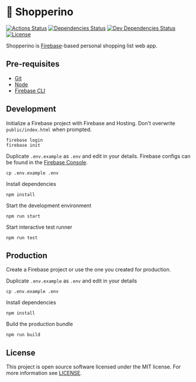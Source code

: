 # 🛒 Shopperino

[![Actions Status][actions-status-badge]][actions-status]
[![Dependencies Status][dependencies-status-badge]][dependencies-status]
[![Dev Dependencies Status][devdependencies-status-badge]][devdependencies-status]
[![License][license-badge]](license)

Shopperino is [Firebase][firebase]-based personal shopping list web app.

## Pre-requisites

- [Git][git]
- [Node][node]
- [Firebase CLI][firebase-cli]

## Development

Initialize a Firebase project with Firebase and Hosting. Don't overwrite `public/index.html` when prompted.

    firebase login
    firebase init

Duplicate `.env.example` as `.env` and edit in your details. Firebase configs can be found in the [Firebase Console][firebase-console].

    cp .env.example .env

Install dependencies

    npm install

Start the development environment

    npm run start

Start interactive test runner

    npm run test

## Production

Create a Firebase project or use the one you created for production.

Duplicate `.env.example` as `.env` and edit in your details

    cp .env.example .env

Install dependencies

    npm install

Build the production bundle

    npm run build

## License

This project is open source software licensed under the MIT license. For more information see [LICENSE][license].

[actions-status]: https://github.com/jtiala/shopperino/actions
[actions-status-badge]: https://github.com/jtiala/shopperino/workflows/CI/CD/badge.svg
[dependencies-status]: https://david-dm.org/jtiala/shopperino
[dependencies-status-badge]: https://img.shields.io/david/jtiala/shopperino.svg
[devdependencies-status]: https://david-dm.org/jtiala/shopperino?type=dev
[devdependencies-status-badge]: https://img.shields.io/david/dev/jtiala/shopperino.svg
[license]: https://github.com/jtiala/shopperino/blob/master/LICENSE
[license-badge]: https://img.shields.io/badge/license-MIT-blue.svg
[git]: https://git-scm.com/
[node]: https://nodejs.org/
[firebase-cli]: https://firebase.google.com/docs/cli
[firebase]: https://firebase.google.com/
[firebase-console]: https://console.firebase.google.com/

